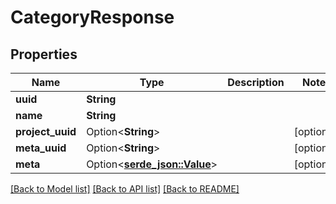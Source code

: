 # CategoryResponse

## Properties

Name | Type | Description | Notes
------------ | ------------- | ------------- | -------------
**uuid** | **String** |  | 
**name** | **String** |  | 
**project_uuid** | Option<**String**> |  | [optional]
**meta_uuid** | Option<**String**> |  | [optional]
**meta** | Option<[**serde_json::Value**](.md)> |  | [optional]

[[Back to Model list]](../README.md#documentation-for-models) [[Back to API list]](../README.md#documentation-for-api-endpoints) [[Back to README]](../README.md)


